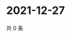 # 2021-12-27

共 0 条

<!-- BEGIN WEIBO -->
<!-- 最后更新时间 Mon Dec 27 2021 08:41:48 GMT+0800 (China Standard Time) -->

<!-- END WEIBO -->
